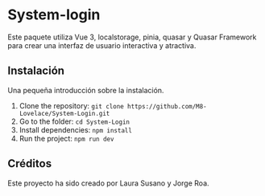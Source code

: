 # System-login

Este paquete utiliza Vue 3, localstorage, pinia, quasar y Quasar Framework para crear una interfaz de usuario interactiva y atractiva.

## Instalación

Una pequeña introducción sobre la instalación.

1. Clone the repository: `git clone https://github.com/M8-Lovelace/System-Login.git`
2. Go to the folder: `cd System-Login`
3. Install dependencies: `npm install`
4. Run the project: `npm run dev`

## Créditos

Este proyecto ha sido creado por Laura Susano y Jorge Roa.
